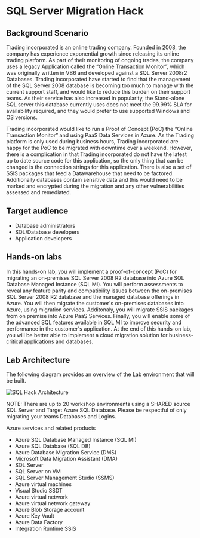# SQL Server Migration Hack #

> 

## Background Scenario ##

Trading incorporated is an online trading company. Founded in 2008, the company has experience exponential growth since releasing its online trading platform. As part of their monitoring of ongoing trades, the company uses a legacy Application called the “Online Transaction Monitor”, which was originally written in VB6 and developed against a SQL Server 2008r2 Databases.
Trading incorporated have started to find that the management of the SQL Server 2008 database is becoming too much to manage with the current support staff, and would like to reduce this burden on their support teams. As their service has also increased in popularity, the Stand-alone SQL server this database currently uses does not meet the 99.99% SLA for availability required, and they would prefer to use supported Windows and OS versions.

Trading incorporated would like to run a Proof of Concept (PoC) the “Online Transaction Monitor” and using PaaS Data Services in Azure. As the Trading platform is only used during business hours, Trading incorporated are happy for the PoC to be migrated with downtime over a weekend. However, there is a complication in that Trading incorporated do not have the latest up to date source code for this application, so the only thing that can be changed is the connection strings for this application. There is also a set of SSIS packages that feed a Datawarehouse that need to be factored. Additionally databases contain sensitive data and this would need to be marked and encrypted during the migration and any other vulnerabilities assessed and remediated.

## Target audience ##

* Database administrators
* SQL/Database developers
* Application developers

## Hands-on labs ##

In this hands-on lab, you will implement a proof-of-concept (PoC) for migrating an on-premises SQL Server 2008 R2 database into Azure SQL Database Managed Instance (SQL MI). You will perform assessments to reveal any feature parity and compatibility issues between the on-premises SQL Server 2008 R2 database and the managed database offerings in Azure. You will then migrate the customer's on-premises databases into Azure, using migration services. Additonaly, you will migrate SSIS packages from on premise into Azure PaaS Services. Finally, you will enable some of the advanced SQL features available in SQL MI to improve security and performance in the customer's application.
At the end of this hands-on lab, you will be better able to implement a cloud migration solution for business-critical applications and databases.

## Lab Architecture ##

The following diagram provides an overview of the Lab environment that will be built.

![SQL Hack Architecture](https://github.com/markjones-msft/SQL-Hackathon/raw/master/Hands-On%20Lab/SQLHack%20Architecture.png "SQL Hack Architecture")

NOTE: There are up to 20 workshop environments using a SHARED source SQL Server and Target Azure SQL Database. Please be respectful of only migrating your teams Databases and Logins.

Azure services and related products
* Azure SQL Database Managed Instance (SQL MI)
* Azure SQL Database (SQL DB)
* Azure Database Migration Service (DMS)
* Microsoft Data Migration Assistant (DMA)
* SQL Server
* SQL Server on VM
* SQL Server Management Studio (SSMS)
* Azure virtual machines
* Visual Studio SSDT
* Azure virtual network
* Azure virtual network gateway
* Azure Blob Storage account
* Azure Key Vault
* Azure Data Factory
* Integration Runtime SSIS

